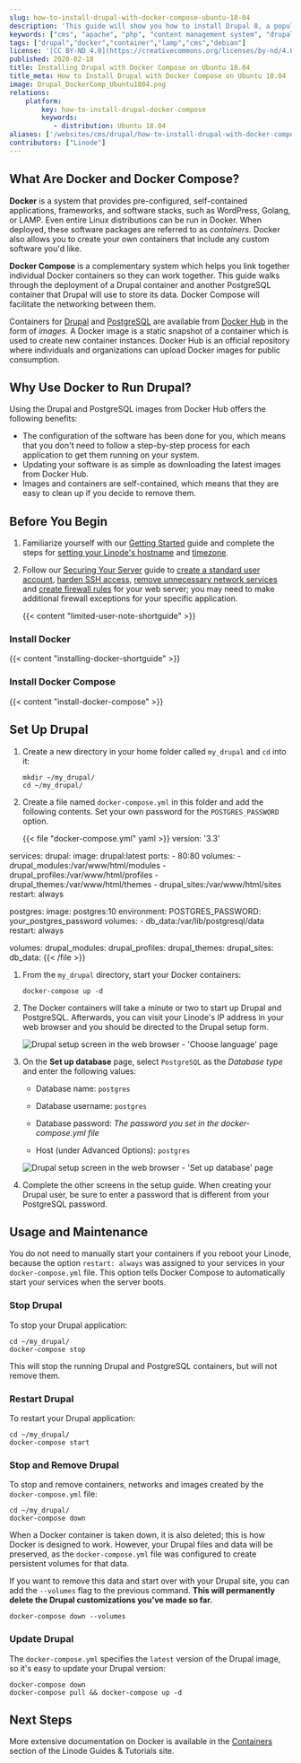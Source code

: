 ```yaml
---
slug: how-to-install-drupal-with-docker-compose-ubuntu-18-04
description: 'This guide will show you how to install Drupal 8, a popular free and open-source content management system, with Docker Compose on Ubuntu 18.04.'
keywords: ["cms", "apache", "php", "content management system", "drupal 8", "ubuntu 18.04", "docker compose"]
tags: ["drupal","docker","container","lamp","cms","debian"]
license: '[CC BY-ND 4.0](https://creativecommons.org/licenses/by-nd/4.0)'
published: 2020-02-18
title: Installing Drupal with Docker Compose on Ubuntu 18.04
title_meta: How to Install Drupal with Docker Compose on Ubuntu 18.04
image: Drupal_DockerComp_Ubuntu1804.png
relations:
    platform:
        key: how-to-install-drupal-docker-compose
        keywords:
           - distribution: Ubuntu 18.04
aliases: ['/websites/cms/drupal/how-to-install-drupal-with-docker-compose-ubuntu-18-04/','/websites/cms/drupal/docker-drupal/how-to-install-drupal-with-docker-compose-ubuntu-18-04/']
contributors: ["Linode"]
---
```


## What Are Docker and Docker Compose?

**Docker** is a system that provides pre-configured, self-contained applications, frameworks, and software stacks, such as WordPress, Golang, or LAMP. Even entire Linux distributions can be run in Docker. When deployed, these software packages are referred to as *containers*. Docker also allows you to create your own containers that include any custom software you'd like.

**Docker Compose** is a complementary system which helps you link together individual Docker containers so they can work together. This guide walks through the deployment of a Drupal container and another PostgreSQL container that Drupal will use to store its data. Docker Compose will facilitate the networking between them.

Containers for [Drupal](https://www.drupal.org/) and [PostgreSQL](https://www.postgresql.org/) are available from [Docker Hub](https://hub.docker.com/) in the form of *images*. A Docker image is a static snapshot of a container which is used to create new container instances. Docker Hub is an official repository where individuals and organizations can upload Docker images for public consumption.

## Why Use Docker to Run Drupal?

Using the Drupal and PostgreSQL images from Docker Hub offers the following benefits:

-  The configuration of the software has been done for you, which means that you don't need to follow a step-by-step process for each application to get them running on your system.
-  Updating your software is as simple as downloading the latest images from Docker Hub.
-  Images and containers are self-contained, which means that they are easy to clean up if you decide to remove them.

## Before You Begin

1.  Familiarize yourself with our [Getting Started](/docs/products/platform/get-started/) guide and complete the steps for [setting your Linode's hostname](/docs/products/compute/compute-instances/guides/set-up-and-secure/#configure-a-custom-hostname) and [timezone](/docs/products/compute/compute-instances/guides/set-up-and-secure/#set-the-timezone).

1. Follow our [Securing Your Server](/docs/products/compute/compute-instances/guides/set-up-and-secure/) guide to [create a standard user account](/docs/products/compute/compute-instances/guides/set-up-and-secure/#add-a-limited-user-account), [harden SSH access](/docs/products/compute/compute-instances/guides/set-up-and-secure/#harden-ssh-access), [remove unnecessary network services](/docs/products/compute/compute-instances/guides/set-up-and-secure/#remove-unused-network-facing-services) and [create firewall rules](/docs/products/compute/compute-instances/guides/set-up-and-secure/#configure-a-firewall) for your web server; you may need to make additional firewall exceptions for your specific application.

    {{< content "limited-user-note-shortguide" >}}

### Install Docker

{{< content "installing-docker-shortguide" >}}

### Install Docker Compose

{{< content "install-docker-compose" >}}

## Set Up Drupal

1.  Create a new directory in your home folder called `my_drupal` and `cd` into it:

        mkdir ~/my_drupal/
        cd ~/my_drupal/

1.  Create a file named `docker-compose.yml` in this folder and add the following contents. Set your own password for the `POSTGRES_PASSWORD` option.

    {{< file "docker-compose.yml" yaml >}}
version: '3.3'

services:
  drupal:
    image: drupal:latest
    ports:
      - 80:80
    volumes:
      - drupal_modules:/var/www/html/modules
      - drupal_profiles:/var/www/html/profiles
      - drupal_themes:/var/www/html/themes
      - drupal_sites:/var/www/html/sites
    restart: always

  postgres:
    image: postgres:10
    environment:
      POSTGRES_PASSWORD: your_postgres_password
    volumes:
        - db_data:/var/lib/postgresql/data
    restart: always

volumes:
  drupal_modules:
  drupal_profiles:
  drupal_themes:
  drupal_sites:
  db_data:
{{< /file >}}

1.  From the `my_drupal` directory, start your Docker containers:

        docker-compose up -d

1.  The Docker containers will take a minute or two to start up Drupal and PostgreSQL. Afterwards, you can visit your Linode's IP address in your web browser and you should be directed to the Drupal setup form.

    ![Drupal setup screen in the web browser - 'Choose language' page](drupal_setup_choose_language.png "Drupal setup screen in the web browser - 'Choose language' page")

1.  On the **Set up database** page, select `PostgreSQL` as the *Database type* and enter the following values:

    -   Database name: `postgres`

    -   Database username: `postgres`

    -   Database password: *The password you set in the docker-compose.yml file*

    -   Host (under Advanced Options): `postgres`

    ![Drupal setup screen in the web browser - 'Set up database' page](drupal_setup_set_up_database.png "Drupal setup screen in the web browser - 'Set up database' page")

1.  Complete the other screens in the setup guide. When creating your Drupal user, be sure to enter a password that is different from your PostgreSQL password.

## Usage and Maintenance

You do not need to manually start your containers if you reboot your Linode, because the option `restart: always` was assigned to your services in your `docker-compose.yml` file. This option tells Docker Compose to automatically start your services when the server boots.

### Stop Drupal

To stop your Drupal application:

    cd ~/my_drupal/
    docker-compose stop

This will stop the running Drupal and PostgreSQL containers, but will not remove them.

### Restart Drupal

To restart your Drupal application:

    cd ~/my_drupal/
    docker-compose start

### Stop and Remove Drupal

To stop and remove containers, networks and images created by the `docker-compose.yml` file:

    cd ~/my_drupal/
    docker-compose down

When a Docker container is taken down, it is also deleted; this is how Docker is designed to work. However, your Drupal files and data will be preserved, as the `docker-compose.yml` file was configured to create persistent volumes for that data.

If you want to remove this data and start over with your Drupal site, you can add the `--volumes` flag to the previous command. **This will permanently delete the Drupal customizations you've made so far.**

    docker-compose down --volumes

### Update Drupal

The `docker-compose.yml` specifies the `latest` version of the Drupal image, so it's easy to update your Drupal version:

    docker-compose down
    docker-compose pull && docker-compose up -d

## Next Steps

More extensive documentation on Docker is available in the [Containers](/docs/applications/containers/) section of the Linode Guides & Tutorials site.
